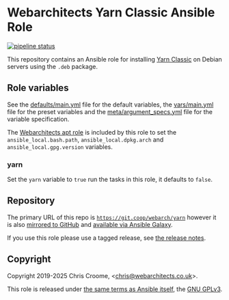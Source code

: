 # Webarchitects Yarn Classic Ansible Role

[![pipeline status](https://git.coop/webarch/yarn/badges/master/pipeline.svg)](https://git.coop/webarch/yarn/-/commits/master)

This repository contains an Ansible role for installing [Yarn Classic](https://classic.yarnpkg.com/en/) on Debian servers using the `.deb` package.

## Role variables

See the [defaults/main.yml](defaults/main.yml) file for the default variables, the [vars/main.yml](vars/main.yml) file for the preset variables and the [meta/argument_specs.yml](meta/argument_specs.yml) file for the variable specification.

The [Webarchitects apt role](https://git.coop/webarch/apt) is included by this role to set the `ansible_local.bash.path`, `ansible_local.dpkg.arch` and `ansible_local.gpg.version` variables.

### yarn

Set the `yarn` variable to `true` run the tasks in this role, it defaults to `false`.

## Repository

The primary URL of this repo is [`https://git.coop/webarch/yarn`](https://git.coop/webarch/yarn) however it is also [mirrored to GitHub](https://github.com/webarch-coop/ansible-role-yarn) and [available via Ansible Galaxy](https://galaxy.ansible.com/chriscroome/yarn).

If you use this role please use a tagged release, see [the release notes](https://git.coop/webarch/yarn/-/releases).

## Copyright

Copyright 2019-2025 Chris Croome, &lt;[chris@webarchitects.co.uk](mailto:chris@webarchitects.co.uk)&gt;.

This role is released under [the same terms as Ansible itself](https://github.com/ansible/ansible/blob/devel/COPYING), the [GNU GPLv3](LICENSE).
